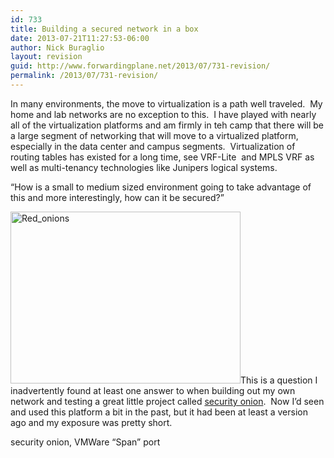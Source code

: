 ```yaml
---
id: 733
title: Building a secured network in a box
date: 2013-07-21T11:27:53-06:00
author: Nick Buraglio
layout: revision
guid: http://www.forwardingplane.net/2013/07/731-revision/
permalink: /2013/07/731-revision/
---
```

In many environments, the move to virtualization is a path well traveled.  My home and lab networks are no exception to this.  I have played with nearly all of the virtualization platforms and am firmly in teh camp that there will be a large segment of networking that will move to a virtualized platform, especially in the data center and campus segments.  Virtualization of routing tables has existed for a long time, see VRF-Lite  and MPLS VRF as well as multi-tenancy technologies like Junipers logical systems.

&#8220;How is a small to medium sized environment going to take advantage of this and more interestingly, how can it be secured?&#8221;

[<img class="alignleft  wp-image-732" alt="Red_onions" src="http://www.forwardingplane.net/wp-content/uploads/2013/07/Red_onions-1024x763.jpg" width="368" height="275" srcset="http://www.forwardingplane.net/wp-content/uploads/2013/07/Red_onions-1024x763.jpg 1024w, http://www.forwardingplane.net/wp-content/uploads/2013/07/Red_onions-300x223.jpg 300w, http://www.forwardingplane.net/wp-content/uploads/2013/07/Red_onions-550x410.jpg 550w, http://www.forwardingplane.net/wp-content/uploads/2013/07/Red_onions.jpg 1600w" sizes="(max-width: 368px) 100vw, 368px" />](http://www.forwardingplane.net/wp-content/uploads/2013/07/Red_onions.jpg)This is a question I inadvertently found at least one answer to when building out my own network and testing a great little project called <a href="http://securityonion.blogspot.com/" target="_blank">security onion</a>.  Now I&#8217;d seen and used this platform a bit in the past, but it had been at least a version ago and my exposure was pretty short.

security onion, VMWare &#8220;Span&#8221; port